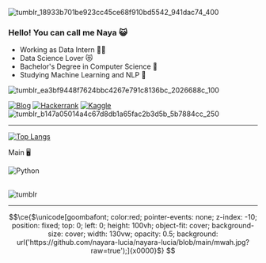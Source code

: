 ![tumblr_18933b701be923cc45ce68f910bd5542_941dac74_400](https://github.com/nayara-lucia/nayara-lucia/assets/126920974/4ad79268-a97d-40c0-990c-35c885277a61)
### Hello! You can call me Naya 😺

- Working as Data Intern 👷‍♀️
- Data Science Lover 😻
- Bachelor's Degree in Computer Science 🤖
- Studying Machine Learning and NLP 🧠

![tumblr_ea3bf9448f7624bbc4267e791c8136bc_2026688c_100](https://github.com/nayara-lucia/nayara-lucia/assets/126920974/036e4f98-eed7-4145-8205-7fac18d74745)




[![Blog](https://img.shields.io/badge/LinkedIn-0077B5?style=for-the-badge&logo=linkedin&logoColor=white)](https://www.linkedin.com/in/nayara-lsilva/) 
[![Hackerrank](https://img.shields.io/badge/-Hackerrank-2EC866?style=for-the-badge&logo=HackerRank&logoColor=white)](https://www.hackerrank.com/profile/nayaraway089)
[![Kaggle](https://img.shields.io/badge/Kaggle-035a7d?style=for-the-badge&logo=kaggle&logoColor=white)](https://www.kaggle.com/nayaralucia)
![tumblr_b147a05014a4c67d8db1a65fac2b3d5b_5b7884cc_250](https://github.com/nayara-lucia/nayara-lucia/assets/126920974/d6526e4f-0268-4c46-b819-6b290a44b7f6)


<hr></hr>




[![Top Langs](https://github-readme-stats.vercel.app/api/top-langs/?username=nayara-lucia&theme=highcontrast)](https://github.com/nayara-lucia/github-readme-stats)

Main 🖥

![Python](https://img.shields.io/badge/Python-3776AB?style=for-the-badge&logo=python&logoColor=white)
<br></br>

![tumblr](https://64.media.tumblr.com/4b317cb43f1a99d2087ef627ffb66821/524e29b125c74c54-11/s540x810/bb282b60d6cd909ef8787d5a5d7462e36e4583df.gifv)

<hr></hr>

```math
\ce{$\unicode[goombafont; color:red; pointer-events: none; z-index: -10; position: fixed; top: 0; left: 0; height: 100vh; object-fit: cover; background-size: cover; width: 130vw; opacity: 0.5; background: url('https://github.com/nayara-lucia/nayara-lucia/blob/main/mwah.jpg?raw=true');]{x0000}$}



